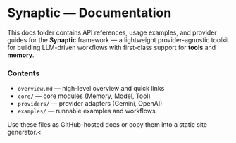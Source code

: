 # Synaptic — Documentation

This docs folder contains API references, usage examples, and provider guides
for the **Synaptic** framework — a lightweight provider-agnostic toolkit for
building LLM-driven workflows with first-class support for **tools** and
**memory**.

### Contents

- `overview.md` — high-level overview and quick links
- `core/` — core modules (Memory, Model, Tool)
- `providers/` — provider adapters (Gemini, OpenAI)
- `examples/` — runnable examples and workflows

Use these files as GitHub-hosted docs or copy them into a static site generator.<
